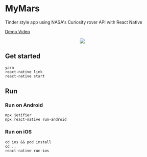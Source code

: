 # MyMars

Tinder style app using NASA's Curiosity rover API with React Native

[Demo Video](https://drive.google.com/file/d/1P4r4FDknNEiGucg63ODYKepL9cGgG-qL/view?usp=sharing)

<p align="center">
    <img src="MyMars.gif"/>
</p>

## Get started

```
yarn
react-native link
react-native start
```

## Run

### Run on Android

```
npx jetifier
npx react-native run-android
```

### Run on iOS

```
cd ios && pod install
cd ..
react-native run-ios
```
